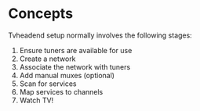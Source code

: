 # Concepts

Tvheadend setup normally involves the following stages:

1. Ensure tuners are available for use
2. Create a network
3. Associate the network with tuners
4. Add manual muxes (optional)
5. Scan for services
6. Map services to channels
7. Watch TV!
